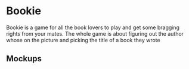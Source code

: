# Bookie
Bookie is a game for all the book lovers to play and get some bragging rights from your mates.
The whole game is about figuring out the author whose on the picture and picking the title of a book they wrote

## Mockups
